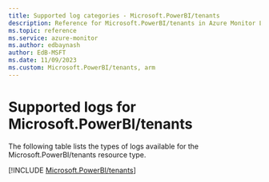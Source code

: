 ```yaml
---
title: Supported log categories - Microsoft.PowerBI/tenants
description: Reference for Microsoft.PowerBI/tenants in Azure Monitor Logs.
ms.topic: reference
ms.service: azure-monitor
ms.author: edbaynash
author: EdB-MSFT
ms.date: 11/09/2023
ms.custom: Microsoft.PowerBI/tenants, arm
---
```





# Supported logs for Microsoft.PowerBI/tenants  
The following table lists the types of logs available for the Microsoft.PowerBI/tenants resource type.
  
  
[!INCLUDE [Microsoft.PowerBI/tenants](./includes/microsoft-powerbi-tenants-logs-include.md)]
  
